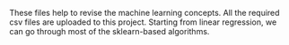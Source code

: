 These files help to revise the machine learning concepts.
All the required csv files are uploaded to this project.
Starting from linear regression, we can go through most of the sklearn-based algorithms.
